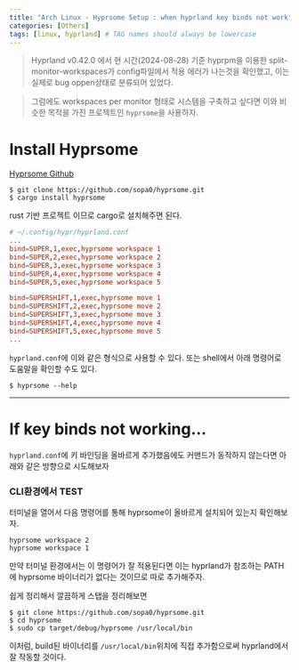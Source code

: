```yaml
---
title: "Arch Linux - Hyprsome Setup : when hyprland key binds not work"
categories: [Others]
tags: [linux, hyprland] # TAG names should always be lowercase
---
```


> Hyprland v0.42.0 에서 현 시간(2024-08-28) 기준 hyprpm을 이용한 split-monitor-workspaces가 config파일에서 적용 에러가 나는것을 확인했고, 이는 실제로 bug oppen상태로 분류되어 있었다.

> 그럼에도 workspaces per monitor 형태로 시스템을 구축하고 싶다면 이와 비슷한 목적을 가진 프로젝트인 `hyprsome`을 사용하자.

# Install Hyprsome
[Hyprsome Github](https://github.com/sopa0/hyprsome)

```shell
$ git clone https://github.com/sopa0/hyprsome.git
$ cargo install hyprsome
```
rust 기반 프로젝트 이므로 cargo로 설치해주면 된다.


```conf
# ~/.config/hypr/hyprland.conf
...
bind=SUPER,1,exec,hyprsome workspace 1
bind=SUPER,2,exec,hyprsome workspace 2
bind=SUPER,3,exec,hyprsome workspace 3
bind=SUPER,4,exec,hyprsome workspace 4
bind=SUPER,5,exec,hyprsome workspace 5

bind=SUPERSHIFT,1,exec,hyprsome move 1
bind=SUPERSHIFT,2,exec,hyprsome move 2
bind=SUPERSHIFT,3,exec,hyprsome move 3
bind=SUPERSHIFT,4,exec,hyprsome move 4
bind=SUPERSHIFT,5,exec,hyprsome move 5
...
```
`hyprland.conf`에 이와 같은 형식으로 사용할 수 있다. 또는 shell에서 아래 명령어로 도움말을 확인할 수도 있다.
```shell
$ hyprsome --help
```

---
# If key binds not working...

`hyprland.conf`에 키 바인딩을 올바르게 추가했음에도 커맨드가 동작하지 않는다면 아래와 같은 방향으로 시도해보자

### CLI환경에서 TEST

터미널을 열어서 다음 명령어를 통해 hyprsome이 올바르게 설치되어 있는지 확인해보자.
```shell
hyprsome workspace 2
hyprsome workspace 1
```

만약 터미널 환경에서는 이 명령어가 잘 적용된다면 이는 hyprland가 참조하는 PATH에 hyprsome 바이너리가 없다는 것이므로 따로 추가해주자.

쉽게 정리해서 깔끔하게 스탭을 정리해보면

```shell
$ git clone https://github.com/sopa0/hyprsome.git
$ cd hyprsome
$ sudo cp target/debug/hyprsome /usr/local/bin
```

이처럼, build된 바이너리를 `/usr/local/bin`위치에 직접 추가함으로써 hyprland에서 잘 작동할 것이다.
